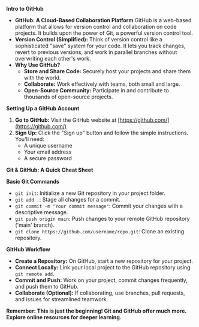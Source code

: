 
**Intro to GitHub**

* **GitHub: A Cloud-Based Collaboration Platform** GitHub is a web-based platform that allows for version control and collaboration on code projects. It builds upon the power of Git, a powerful version control tool. 
* **Version Control (Simplified):**  Think of version control like a sophisticated "save" system for your code. It lets you track changes, revert to previous versions, and work in parallel branches without overwriting each other's work.
* **Why Use GitHub?**
    *   **Store and Share Code:** Securely host your projects and share them with the world.
    *   **Collaborate:** Work effectively with teams, both small and large.
    *   **Open-Source Community:** Participate in and contribute to thousands of open-source projects. 

**Setting Up a GitHub Account**

1.  **Go to GitHub:** Visit the GitHub website at [https://github.com/](https://github.com/)
2.  **Sign Up:** Click the "Sign up" button and follow the simple instructions. You'll need:
    *   A unique username
    *   Your email address
    *   A secure password 


**Git & GitHub: A Quick Cheat Sheet**

**Basic Git Commands**

*   `git init`: Initialize a new Git repository in your project folder.
*   `git add .`: Stage all changes for a commit.
*   `git commit -m "Your commit message"`: Commit your changes with a descriptive message.
*   `git push origin main`: Push changes to your remote GitHub repository ('main' branch).
*   `git clone https://github.com/username/repo.git`: Clone an existing repository. 

**GitHub Workflow**

*   **Create a Repository:** On GitHub, start a new repository for your project.
*   **Connect Locally:** Link your local project to the GitHub repository using `git remote add`.
*   **Commit and Push:**  Work on your project, commit changes frequently, and push them to GitHub.
*   **Collaborate (Optional):** If collaborating, use branches, pull requests, and issues for streamlined teamwork.

**Remember: This is just the beginning! Git and GitHub offer much more. Explore online resources for deeper learning.**
